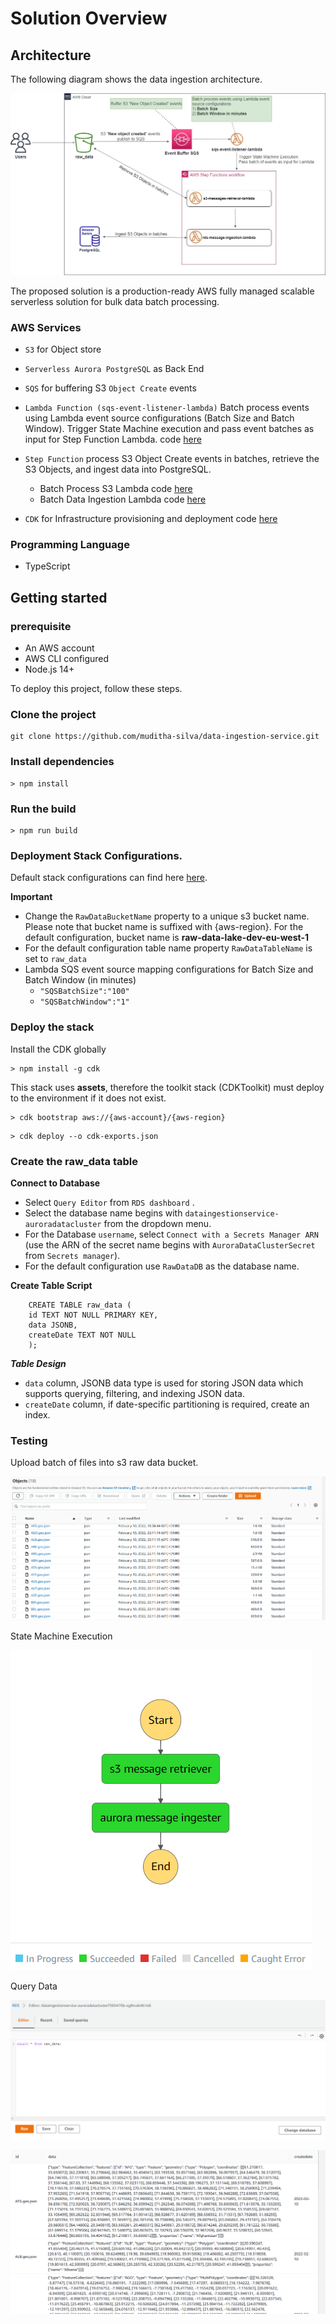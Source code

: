 # Solution Overview

## Architecture

The following diagram shows the data ingestion architecture.

![image info](images/architecture.jpg)

The proposed solution is a production-ready AWS fully managed scalable serverless solution for bulk data batch processing.

### AWS Services

-   `S3` for Object store
-   `Serverless Aurora PostgreSQL` as Back End
-   `SQS` for buffering S3 `Object Create` events
-   `Lambda Function (sqs-event-listener-lambda)` Batch process events using Lambda event source configurations (Batch Size and Batch Window). Trigger State Machine execution and pass event batches as input for Step Function Lambda. code [here](./src/sqs-event-listener-lambda.ts)

-   `Step Function` process S3 Object Create events in batches, retrieve the S3 Objects, and ingest data into PostgreSQL.

    -   Batch Process S3 Lambda code [here](./src/s3-messages-retrieval-lambda.ts)
    -   Batch Data Ingestion Lambda code [here](./src/aurora-message-ingestion-lambda.ts)

-   `CDK` for Infrastructure provisioning and deployment code [here](./lib/project-stack.ts)

### Programming Language

-   TypeScript

## Getting started

### prerequisite

-   An AWS account
-   AWS CLI configured
-   Node.js 14+

To deploy this project, follow these steps.

### Clone the project

```
git clone https://github.com/muditha-silva/data-ingestion-service.git
```

### Install dependencies

```
> npm install
```

### Run the build

```
> npm run build
```

### Deployment Stack Configurations.

Default stack configurations can find here [here](./etc/default.json).

**Important**

-   Change the `RawDataBucketName` property to a unique s3 bucket name. Please note that bucket name is suffixed with {aws-region}. For the default configuration, bucket name is **raw-data-lake-dev-eu-west-1**
-   For the default configuration table name property `RawDataTableName` is set to `raw_data`
-   Lambda SQS event source mapping configurations for Batch Size and Batch Window (in minutes)
    -   `"SQSBatchSize":"100"`
    -   `"SQSBatchWindow":"1"`

### Deploy the stack

Install the CDK globally

```
> npm install -g cdk
```

This stack uses **assets**, therefore the toolkit stack (CDKToolkit) must deploy to the environment if it does not exist.

```
> cdk bootstrap aws://{aws-account}/{aws-region}
```

```
> cdk deploy --o cdk-exports.json
```

### Create the raw_data table

**Connect to Database**

-   Select `Query Editor` from `RDS dashboard` .
-   Select the database name begins with `dataingestionservice-auroradatacluster` from the dropdown menu.
-   For the Database `username`, select `Connect with a Secrets Manager ARN` (use the ARN of the secret name begins with `AuroraDataClusterSecret` from `Secrets manager`).
-   For the default configuration use `RawDataDB` as the database name.

**Create Table Script**

```
    CREATE TABLE raw_data (
    id TEXT NOT NULL PRIMARY KEY,
    data JSONB,
    createDate TEXT NOT NULL
    );
```

**_Table Design_**

-   `data` column, JSONB data type is used for storing JSON data which supports querying, filtering, and indexing JSON data.
-   `createDate` column, if date-specific partitioning is required, create an index.

### Testing

Upload batch of files into s3 raw data bucket.

![image info](images/s3-bucket.png)

State Machine Execution

![image info](images/state-machine.png)

Query Data

![image info](images/query-editor-1.png)

![image info](images/qurey-results.png)
